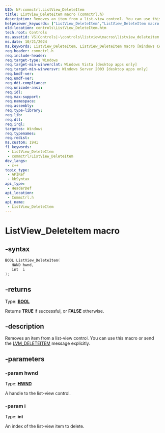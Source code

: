 ```yaml
---
UID: NF:commctrl.ListView_DeleteItem
title: ListView_DeleteItem macro (commctrl.h)
description: Removes an item from a list-view control. You can use this macro or send the LVM_DELETEITEM message explicitly.
helpviewer_keywords: ["ListView_DeleteItem","ListView_DeleteItem macro [Windows Controls]","_win32_ListView_DeleteItem","_win32_ListView_DeleteItem_cpp","commctrl/ListView_DeleteItem","controls.ListView_DeleteItem","controls._win32_ListView_DeleteItem"]
old-location: controls\ListView_DeleteItem.htm
tech.root: Controls
ms.assetid: VS|Controls|~\controls\listview\macros\listview_deleteitem.htm
ms.date: 10/21/2024
ms.keywords: ListView_DeleteItem, ListView_DeleteItem macro [Windows Controls], _win32_ListView_DeleteItem, _win32_ListView_DeleteItem_cpp, commctrl/ListView_DeleteItem, controls.ListView_DeleteItem, controls._win32_ListView_DeleteItem
req.header: commctrl.h
req.include-header: 
req.target-type: Windows
req.target-min-winverclnt: Windows Vista [desktop apps only]
req.target-min-winversvr: Windows Server 2003 [desktop apps only]
req.kmdf-ver: 
req.umdf-ver: 
req.ddi-compliance: 
req.unicode-ansi: 
req.idl: 
req.max-support: 
req.namespace: 
req.assembly: 
req.type-library: 
req.lib: 
req.dll: 
req.irql: 
targetos: Windows
req.typenames: 
req.redist: 
ms.custom: 19H1
f1_keywords:
 - ListView_DeleteItem
 - commctrl/ListView_DeleteItem
dev_langs:
 - c++
topic_type:
 - APIRef
 - kbSyntax
api_type:
 - HeaderDef
api_location:
 - Commctrl.h
api_name:
 - ListView_DeleteItem
---
```


# ListView_DeleteItem macro

## -syntax

```cpp
BOOL ListView_DeleteItem(
   HWND hwnd,
   int  i
);
```

## -returns

Type: **[BOOL](/windows/desktop/winprog/windows-data-types)**

Returns <b>TRUE</b> if successful, or <b>FALSE</b> otherwise.


## -description

Removes an item from a list-view control. You can use this macro or send the <a href="/windows/desktop/Controls/lvm-deleteitem">LVM_DELETEITEM</a> message explicitly.

## -parameters

### -param hwnd

Type: <b><a href="/windows/desktop/WinProg/windows-data-types">HWND</a></b>

A handle to the list-view control.

### -param i

Type: <b>int</b>

An index of the list-view item to delete.

